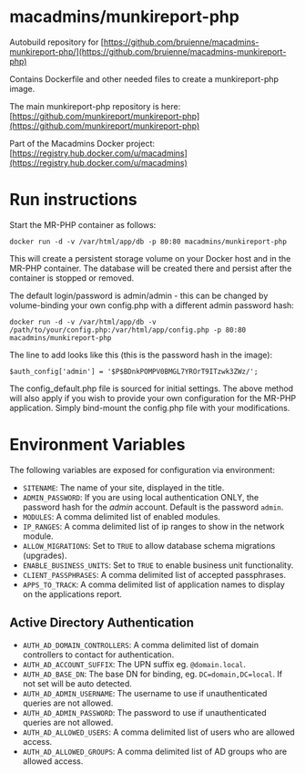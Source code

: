 macadmins/munkireport-php
=========================


Autobuild repository for [https://github.com/bruienne/macadmins-munkireport-php/](https://github.com/bruienne/macadmins-munkireport-php)

Contains Dockerfile and other needed files to create a munkireport-php image.

The main munkireport-php repository is here: [https://github.com/munkireport/munkireport-php](https://github.com/munkireport/munkireport-php)

Part of the Macadmins Docker project: [https://registry.hub.docker.com/u/macadmins](https://registry.hub.docker.com/u/macadmins)

Run instructions
================

Start the MR-PHP container as follows:

`docker run -d -v /var/html/app/db -p 80:80 macadmins/munkireport-php`

This will create a persistent storage volume on your Docker host and in the MR-PHP container. The database will be created there and persist after the container is stopped or removed.

The default login/password is admin/admin - this can be changed by volume-binding your own config.php with a different admin password hash:

`docker run -d -v /var/html/app/db -v /path/to/your/config.php:/var/html/app/config.php -p 80:80 macadmins/munkireport-php`

The line to add looks like this (this is the password hash in the image):

`$auth_config['admin'] = '$P$BDnkPOMPV0BMGL7YROrT9ITzwk3ZWz/';`

The config_default.php file is sourced for initial settings. The above method will also apply if you wish to provide your own configuration for the MR-PHP application. Simply bind-mount the config.php file with your modifications.

Environment Variables
=====================

The following variables are exposed for configuration via environment:

- `SITENAME`: The name of your site, displayed in the title.
- `ADMIN_PASSWORD`: If you are using local authentication ONLY, the password hash for the *admin* account. Default is
    the password `admin`.
- `MODULES`: A comma delimited list of enabled modules.
- `IP_RANGES`: A comma delimited list of ip ranges to show in the network module.
- `ALLOW_MIGRATIONS`: Set to `TRUE` to allow database schema migrations (upgrades).
- `ENABLE_BUSINESS_UNITS`: Set to `TRUE` to enable business unit functionality.
- `CLIENT_PASSPHRASES`: A comma delimited list of accepted passphrases.
- `APPS_TO_TRACK`: A comma delimited list of application names to display on the applications report.

Active Directory Authentication
-------------------------------

- `AUTH_AD_DOMAIN_CONTROLLERS`: A comma delimited list of domain controllers to contact for authentication.
- `AUTH_AD_ACCOUNT_SUFFIX`: The UPN suffix eg. `@domain.local`.
- `AUTH_AD_BASE_DN`: The base DN for binding, eg. `DC=domain,DC=local`. If not set will be auto detected.
- `AUTH_AD_ADMIN_USERNAME`: The username to use if unauthenticated queries are not allowed.
- `AUTH_AD_ADMIN_PASSWORD`: The password to use if unauthenticated queries are not allowed.
- `AUTH_AD_ALLOWED_USERS`: A comma delimited list of users who are allowed access.
- `AUTH_AD_ALLOWED_GROUPS`: A comma delimited list of AD groups who are allowed access. 
                         